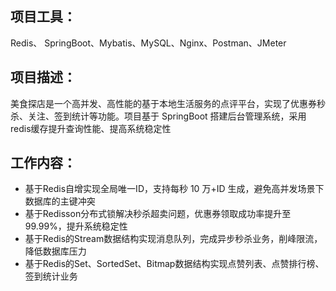 ## 项目工具：  
Redis、 SpringBoot、Mybatis、MySQL、Nginx、Postman、JMeter
## 项目描述： 
美食探店是一个高并发、高性能的基于本地生活服务的点评平台，实现了优惠券秒杀、关注、签到统计等功能。项目基于 SpringBoot 搭建后台管理系统，采用redis缓存提升查询性能、提高系统稳定性
## 工作内容： 
- 基于Redis自增实现全局唯一ID，支持每秒 10 万+ID 生成，避免高并发场景下数据库的主键冲突
- 基于Redisson分布式锁解决秒杀超卖问题，优惠券领取成功率提升至 99.99%，提升系统稳定性
- 基于Redis的Stream数据结构实现消息队列，完成异步秒杀业务，削峰限流，降低数据库压力
- 基于Redis的Set、SortedSet、Bitmap数据结构实现点赞列表、点赞排行榜、签到统计业务
